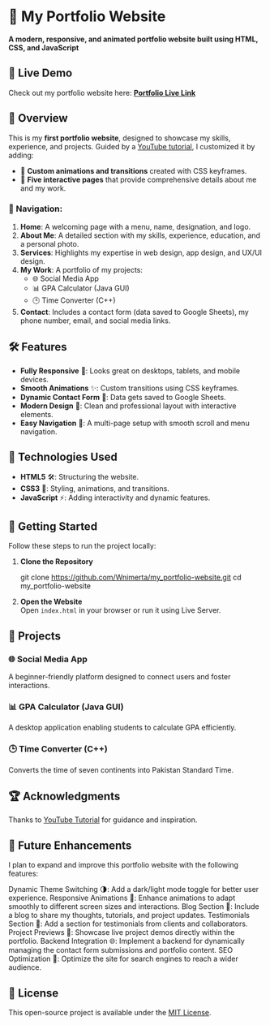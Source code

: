 # 🌟 My Portfolio Website  

**A modern, responsive, and animated portfolio website built using HTML, CSS, and JavaScript**  


## 🚀 Live Demo 
Check out my portfolio website here: **[Portfolio Live Link](#https://wnimerta.github.io/my_portfoli_Website/)** 


## 📜 Overview  

This is my **first portfolio website**, designed to showcase my skills, experience, and projects. Guided by a [YouTube tutorial](https://youtu.be/0YFrGy_mzjY?si=HggZbYLLdWViYm0a), I customized it by adding:  
- 🎨 **Custom animations and transitions** created with CSS keyframes.  
- 📄 **Five interactive pages** that provide comprehensive details about me and my work.  

### 🔗 Navigation:  
1. **Home**: A welcoming page with a menu, name, designation, and logo.  
2. **About Me**: A detailed section with my skills, experience, education, and a personal photo.  
3. **Services**: Highlights my expertise in web design, app design, and UX/UI design.  
4. **My Work**: A portfolio of my projects:
   - 🌐 Social Media App  
   - 📊 GPA Calculator (Java GUI)  
   - 🕒 Time Converter (C++)  
5. **Contact**: Includes a contact form (data saved to Google Sheets), my phone number, email, and social media links.  



## 🛠️ Features  

- **Fully Responsive** 📱: Looks great on desktops, tablets, and mobile devices.  
- **Smooth Animations** ✨: Custom transitions using CSS keyframes.  
- **Dynamic Contact Form** 📩: Data gets saved to Google Sheets.  
- **Modern Design** 🎨: Clean and professional layout with interactive elements.  
- **Easy Navigation** 🧭: A multi-page setup with smooth scroll and menu navigation.  



## 🔧 Technologies Used  

- **HTML5** 🛠️: Structuring the website.  
- **CSS3** 🎨: Styling, animations, and transitions.  
- **JavaScript** ⚡: Adding interactivity and dynamic features.  



## 🌟 Getting Started  

Follow these steps to run the project locally:  

1. **Clone the Repository**  
  
   git clone https://github.com/Wnimerta/my_portfolio-website.git
   cd my_portfolio-website
   

2. **Open the Website**  
   Open `index.html` in your browser or run it using Live Server.  



## 💼 Projects  

### 🌐 Social Media App  
A beginner-friendly platform designed to connect users and foster interactions.  

### 📊 GPA Calculator (Java GUI)  
A desktop application enabling students to calculate GPA efficiently.  

### 🕒 Time Converter (C++)  
Converts the time of seven continents into Pakistan Standard Time.  



## 🏆 Acknowledgments  

Thanks to [YouTube Tutorial](https://youtu.be/0YFrGy_mzjY?si=HggZbYLLdWViYm0a) for guidance and inspiration.  



## 🌟 Future Enhancements 

I plan to expand and improve this portfolio website with the following features:

Dynamic Theme Switching 🌗: Add a dark/light mode toggle for better user experience.
Responsive Animations 🎥: Enhance animations to adapt smoothly to different screen sizes and interactions.
Blog Section 📝: Include a blog to share my thoughts, tutorials, and project updates.
Testimonials Section 💬: Add a section for testimonials from clients and collaborators.
Project Previews 🔗: Showcase live project demos directly within the portfolio.
Backend Integration 🌐: Implement a backend for dynamically managing the contact form submissions and portfolio content.
SEO Optimization 🚀: Optimize the site for search engines to reach a wider audience.


## 📜 License  

This open-source project is available under the [MIT License](LICENSE).  
